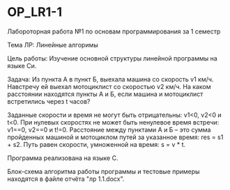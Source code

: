 # OP_LR1-1
Лабороторная работа №1 по основам программирования за 1 семестр

Тема ЛР: Линейные алгоримы

Цель работы: Изучение основной структуры линейной программы на языке Си.

Задача: Из пункта А в пункт Б, выехала машина со скорость v1 км/ч. Навстречу ей выехал мотоциклист со скоростью v2 км/ч. На каком расстоянии находятся пункты А и Б, если машина и мотоциклист встретились через t часов?

Заданные скорости и время не могут быть отрицательны: v1<0, v2<0 и t<0. При нулевых скоростях не может быть ненулевое время встречи: v1==0, v2==0 и t!=0. Расстояние между пунктами А и Б – это сумма пройденных машиной и мотоциклом путей за указанное время: res = s1 + s2. Путь равен скорости, умноженной на время: s = v * t.

Программа реализована на языке C.

Блок-схема алгоритма работы программы и тестовые примеры находятся в файле отчёта "лр 1.1.docx".

